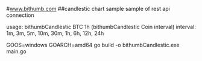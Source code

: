 #www.bithumb.com 
##candlestic chart sample
sample of rest api connection

usage: bithumbCandlestic BTC 1h  (bithumbCandlestic Coin interval)
interval: 1m, 3m, 5m, 10m, 30m, 1h, 6h, 12h, 24h

GOOS=windows GOARCH=amd64 go build -o bithumbCandlestic.exe main.go 
